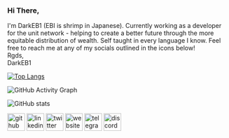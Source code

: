 
### Hi There,<br>
I'm DarkEB1 (EBI is shrimp in Japanese). Currently working as a developer for the unit network - helping to create a better future through the more equitable distribution of wealth. Self taught in every language I know. Feel free to reach me at any of my socials outlined in the icons below! <br>
Rgds,<br> 
DarkEB1



 


[![Top Langs](https://github-readme-stats.vercel.app/api/top-langs/?username=DarkEB1)](https://github.com/anuraghazra/github-readme-stats)



![GitHub Activity Graph](https://activity-graph.herokuapp.com/graph?username=DarkEB1)  

![GitHub stats](https://github-readme-stats.vercel.app/api?username=DarkEB1&show_icons=true&count_private=true)  


[<img src='https://cdn.jsdelivr.net/npm/simple-icons@3.0.1/icons/github.svg' alt='github' height='40'>](https://github.com/DarkEB1)  [<img src='https://cdn.jsdelivr.net/npm/simple-icons@3.0.1/icons/linkedin.svg' alt='linkedin' height='40'>](https://www.linkedin.com/in/unitventures/)  [<img src='https://cdn.jsdelivr.net/npm/simple-icons@3.0.1/icons/twitter.svg' alt='twitter' height='40'>](https://twitter.com/nicholas_dunn_)  [<img src='https://cdn.jsdelivr.net/npm/simple-icons@3.0.1/icons/icloud.svg' alt='website' height='40'>](https://www.unit.network/)  [<img src='https://cdn.jsdelivr.net/npm/simple-icons@3.0.1/icons/telegram.svg' alt='telegram' height='40'>](https://web.telegram.org/k/#@Nicholas_Dunn)  [<img src='https://cdn.jsdelivr.net/npm/simple-icons@3.0.1/icons/discord.svg' alt='discord' height='40'>](https://discord.gg/!EB1#1053) 

